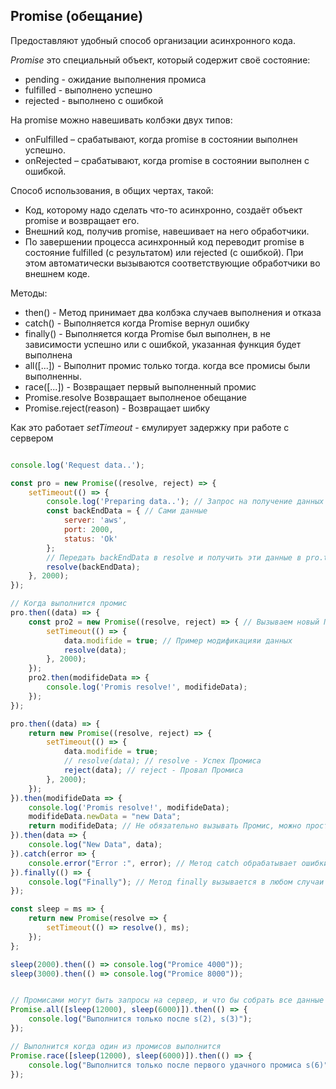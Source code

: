 ## Promise (обещание)
Предоставляют удобный способ организации асинхронного кода.

*Promise* это специальный объект, который содержит своё состояние:  
- pending - ожидание выполнения промиса
- fulfilled - выполнено успешно
- rejected - выполнено с ошибкой

На promise можно навешивать колбэки двух типов:  
- onFulfilled – срабатывают, когда promise в состоянии выполнен успешно.
- onRejected – срабатывают, когда promise в состоянии выполнен с ошибкой.

Способ использования, в общих чертах, такой:  
- Код, которому надо сделать что-то асинхронно, создаёт объект promise и возвращает его.
- Внешний код, получив promise, навешивает на него обработчики.
- По завершении процесса асинхронный код переводит promise в состояние fulfilled (с результатом) или rejected (с ошибкой). При этом автоматически вызываются соответствующие обработчики во внешнем коде.

Методы:
- then() - Метод принимает два колбэка случаев выполнения и отказа
- catch() - Выполняется когда Promise вернул ошибку
- finally() - Выполняется когда Promise был выполнен, в не зависимости успешно или с ошибкой, указанная функция будет выполнена
- all([...]) - Выполнит промис только тогда. когда все промисы были выполненны.
- race([...]) - Возвращает первый выполненный промис
- Promise.resolve Возвращает выполненое обещание
- Promise.reject(reason) - Возвращает шибку

Как это работает
*setTimeout* - ємулирует задержку при работе с сервером

```javascript

console.log('Request data..');

const pro = new Promise((resolve, reject) => {
    setTimeout(() => {
        console.log('Preparing data..'); // Запрос на получение данных
        const backEndData = { // Сами данные
            server: 'aws',
            port: 2000,
            status: 'Ok'
        };
        // Передать backEndData в resolve и получить эти данные в pro.then(data)
        resolve(backEndData);
    }, 2000);
});

// Когда выполнится промис
pro.then((data) => {
    const pro2 = new Promise((resolve, reject) => { // Вызываем новый Промис
        setTimeout(() => {
            data.modifide = true; // Пример модификацияи данных
            resolve(data);
        }, 2000);
    });
    pro2.then(modifideData => {
        console.log('Promis resolve!', modifideData);
    });
});

pro.then((data) => {
    return new Promise((resolve, reject) => {
        setTimeout(() => {
            data.modifide = true;
            // resolve(data); // resolve - Успех Промиса
            reject(data); // reject - Провал Промиса
        }, 2000);
    });
}).then(modifideData => {
    console.log('Promis resolve!', modifideData);
    modifideData.newData = "new Data";
    return modifideData; // Не обязательно вызывать Промис, можно просто отдавать данные
}).then(data => {
    console.log("New Data", data);
}).catch(error => {
    console.error("Error :", error); // Метод catch обрабатывает ошибки и вызывается в любом месте
}).finally(() => {
    console.log("Finally"); // Метод finally вызывается в любом случаи не зависимо от шибок
});

const sleep = ms => {
    return new Promise(resolve => {
        setTimeout(() => resolve(), ms);
    });
};

sleep(2000).then(() => console.log("Promice 4000"));
sleep(3000).then(() => console.log("Promice 8000"));


// Промисами могут быть запросы на сервер, и что бы собрать все данные с разных Промисов и выполнить Promise.all
Promise.all([sleep(12000), sleep(6000)]).then(() => {
    console.log("Выполнится только после s(2), s(3)");
});

// Выполнится когда один из промисов выполнится
Promise.race([sleep(12000), sleep(6000)]).then(() => {
    console.log("Выполнится только после первого удачного промиса s(6)");
});

```